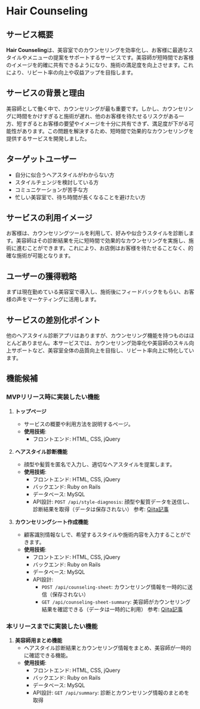 # Hair Counseling
## サービス概要
**Hair Counseling**は、美容室でのカウンセリングを効率化し、お客様に最適なスタイルやメニューの提案をサポートするサービスです。美容師が短時間でお客様のイメージを的確に共有できるようになり、施術の満足度を向上させます。これにより、リピート率の向上や収益アップを目指します。

## サービスの背景と理由
美容師として働く中で、カウンセリングが最も重要です。しかし、カウンセリングに時間をかけすぎると施術が遅れ、他のお客様を待たせるリスクがある一方、短すぎるとお客様の要望やイメージを十分に共有できず、満足度が下がる可能性があります。この問題を解決するため、短時間で効果的なカウンセリングを提供するサービスを開発しました。

## ターゲットユーザー
- 自分に似合うヘアスタイルがわからない方
- スタイルチェンジを検討している方
- コミュニケーションが苦手な方
- 忙しい美容室で、待ち時間が長くなることを避けたい方

## サービスの利用イメージ
お客様は、カウンセリングツールを利用して、好みや似合うスタイルを診断します。美容師はその診断結果を元に短時間で効果的なカウンセリングを実施し、施術に進むことができます。これにより、お店側はお客様を待たせることなく、的確な施術が可能となります。

## ユーザーの獲得戦略
まずは現在勤めている美容室で導入し、施術後にフィードバックをもらい、お客様の声をマーケティングに活用します。
## サービスの差別化ポイント
他のヘアスタイル診断アプリはありますが、カウンセリング機能を持つものはほとんどありません。本サービスでは、カウンセリング効率化や美容師のスキル向上サポートなど、美容室全体の品質向上を目指し、リピート率向上に特化しています。

## 機能候補

### MVPリリース時に実装したい機能
1. **トップページ**
   - サービスの概要や利用方法を説明するページ。
   - **使用技術**:
     - フロントエンド: HTML, CSS, jQuery

2. **ヘアスタイル診断機能**
   - 顔型や髪質を匿名で入力し、適切なヘアスタイルを提案します。
   - **使用技術**:
     - フロントエンド: HTML, CSS, jQuery
     - バックエンド: Ruby on Rails
     - データベース: MySQL
     - API設計: `POST /api/style-diagnosis`: 顔型や髪質データを送信し、診断結果を取得（データは保存されない）
     参考: [Qiita記事](https://qiita.com/bstyle6130/items/c3dfebdceaaef8e3860d)

3. **カウンセリングシート作成機能**
   - 顧客識別情報なしで、希望するスタイルや施術内容を入力することができます。
   - **使用技術**:
     - フロントエンド: HTML, CSS, jQuery
     - バックエンド: Ruby on Rails
     - データベース: MySQL
     - API設計: 
       - `POST /api/counseling-sheet`: カウンセリング情報を一時的に送信（保存されない）
       - `GET /api/counseling-sheet-summary`: 美容師がカウンセリング結果を確認できる（データは一時的に利用）
     参考: [Qiita記事](https://qiita.com/yukomaki/items/aeb72749b02d8d5325e8)

### 本リリースまでに実装したい機能

1. **美容師用まとめ機能**
   - ヘアスタイル診断結果とカウンセリング情報をまとめ、美容師が一時的に確認できる機能。
   - **使用技術**:
     - フロントエンド: HTML, CSS, jQuery
     - バックエンド: Ruby on Rails
     - データベース: MySQL
     - API設計: `GET /api/summary`: 診断とカウンセリング情報のまとめを取得

